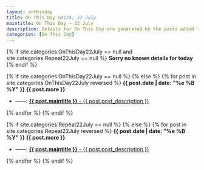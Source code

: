 ```yaml
---
layout: onthisday
title: On This Day &#124; 22 July
maintitle: On This Day — 22 July
description: Details for On This Day are genarated by the posts added to the website so the content is subject to changes/updates over time.
categories: [On This Day]
---
```


{% if site.categories.OnThisDay22July == null and site.categories.Repeat22July == null %}
<strong>Sorry no known details for today</strong>
{% endif %}

{% if site.categories.OnThisDay22July == null %}
{% else %}
{% for post in site.categories.OnThisDay22July reversed %}
<strong>{{ post.date | date: "%e %B %Y" }} {{ post.more }}</strong>
<ul>
<li> ——: <a href="{{ post.url }}"><strong>{{ post.maintitle }}</strong> - {{ post.post_description }}</a></li>
</ul>
{% endfor %}
{% endif %}

{% if site.categories.Repeat22July == null %}
{% else %}
{% for post in site.categories.Repeat22July reversed %}
<strong>{{ post.date | date: "%e %B %Y" }} {{ post.more }}</strong>
<ul>
<li> ——: <a href="{{ post.url }}"><strong>{{ post.maintitle }}</strong> - {{ post.post_description }}</a></li>
</ul>
{% endfor %}
{% endif %}
